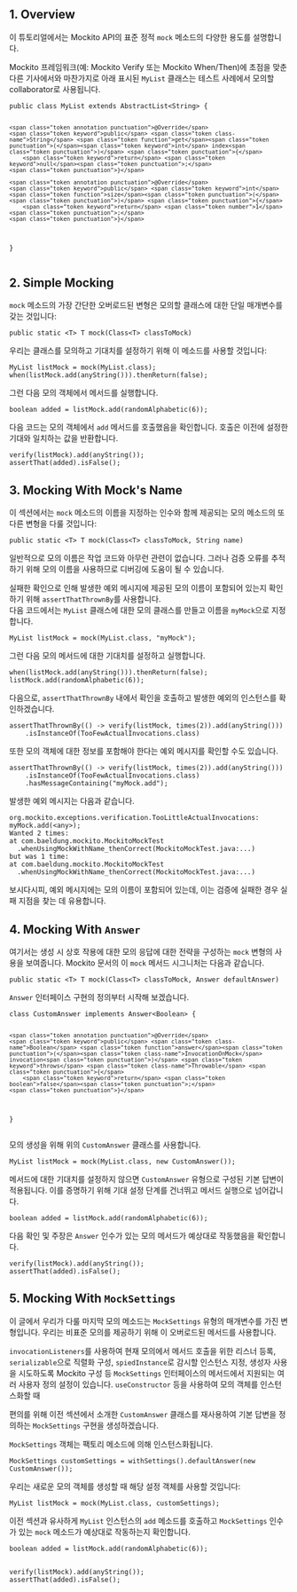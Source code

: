 <h2 id="1-overview">1. Overview</h2>
<p>이 튜토리얼에서는 Mockito API의 표준 정적 <code>mock</code> 메소드의 다양한 용도를 설명합니다.</p>
<p>Mockito 프레임워크(예: Mockito Verify 또는 Mockito When/Then)에 초점을 맞춘 다른 기사에서와 마찬가지로 아래 표시된 <code>MyList</code> 클래스는 테스트 사례에서 모의할 collaborator로 사용됩니다.</p>
<pre><code class="language-java"><span class="token keyword">public</span> <span class="token keyword">class</span> <span class="token class-name">MyList</span> <span class="token keyword">extends</span> <span class="token class-name">AbstractList</span><span class="token generics"><span class="token punctuation">&lt;</span><span class="token class-name">String</span><span class="token punctuation">&gt;</span></span> <span class="token punctuation">{</span>

    <span class="token annotation punctuation">@Override</span>
    <span class="token keyword">public</span> <span class="token class-name">String</span> <span class="token function">get</span><span class="token punctuation">(</span><span class="token keyword">int</span> index<span class="token punctuation">)</span> <span class="token punctuation">{</span>
        <span class="token keyword">return</span> <span class="token keyword">null</span><span class="token punctuation">;</span>
    <span class="token punctuation">}</span>

    <span class="token annotation punctuation">@Override</span>
    <span class="token keyword">public</span> <span class="token keyword">int</span> <span class="token function">size</span><span class="token punctuation">(</span><span class="token punctuation">)</span> <span class="token punctuation">{</span>
        <span class="token keyword">return</span> <span class="token number">1</span><span class="token punctuation">;</span>
    <span class="token punctuation">}</span>
<span class="token punctuation">}</span></code></pre>
<h2 id="2-simple-mocking">2. Simple Mocking</h2>
<p><code>mock</code> 메소드의 가장 간단한 오버로드된 변형은 모의할 클래스에 대한 단일 매개변수를 갖는 것입니다:</p>
<pre><code class="language-java"><span class="token keyword">public</span> <span class="token keyword">static</span> <span class="token generics"><span class="token punctuation">&lt;</span><span class="token class-name">T</span><span class="token punctuation">&gt;</span></span> <span class="token class-name">T</span> <span class="token function">mock</span><span class="token punctuation">(</span><span class="token class-name">Class</span><span class="token generics"><span class="token punctuation">&lt;</span><span class="token class-name">T</span><span class="token punctuation">&gt;</span></span> classToMock<span class="token punctuation">)</span></code></pre>
<p>우리는 클래스를 모의하고 기대치를 설정하기 위해 이 메소드를 사용할 것입니다:</p>
<pre><code class="language-java"><span class="token class-name">MyList</span> listMock <span class="token operator">=</span> <span class="token function">mock</span><span class="token punctuation">(</span><span class="token class-name">MyList</span><span class="token punctuation">.</span><span class="token keyword">class</span><span class="token punctuation">)</span><span class="token punctuation">;</span>
<span class="token function">when</span><span class="token punctuation">(</span>listMock<span class="token punctuation">.</span><span class="token function">add</span><span class="token punctuation">(</span><span class="token function">anyString</span><span class="token punctuation">(</span><span class="token punctuation">)</span><span class="token punctuation">)</span><span class="token punctuation">)</span><span class="token punctuation">.</span><span class="token function">thenReturn</span><span class="token punctuation">(</span><span class="token boolean">false</span><span class="token punctuation">)</span><span class="token punctuation">;</span></code></pre>
<p>그런 다음 모의 객체에서 메서드를 실행합니다.</p>
<pre><code class="language-java"><span class="token keyword">boolean</span> added <span class="token operator">=</span> listMock<span class="token punctuation">.</span><span class="token function">add</span><span class="token punctuation">(</span><span class="token function">randomAlphabetic</span><span class="token punctuation">(</span><span class="token number">6</span><span class="token punctuation">)</span><span class="token punctuation">)</span><span class="token punctuation">;</span></code></pre>
<p>다음 코드는 모의 객체에서 <code>add</code> 메서드를 호출했음을 확인합니다. 호출은 이전에 설정한 기대와 일치하는 값을 반환합니다.</p>
<pre><code class="language-java"><span class="token function">verify</span><span class="token punctuation">(</span>listMock<span class="token punctuation">)</span><span class="token punctuation">.</span><span class="token function">add</span><span class="token punctuation">(</span><span class="token function">anyString</span><span class="token punctuation">(</span><span class="token punctuation">)</span><span class="token punctuation">)</span><span class="token punctuation">;</span>
<span class="token function">assertThat</span><span class="token punctuation">(</span>added<span class="token punctuation">)</span><span class="token punctuation">.</span><span class="token function">isFalse</span><span class="token punctuation">(</span><span class="token punctuation">)</span><span class="token punctuation">;</span></code></pre>
<h2 id="3-mocking-with-mocks-name">3. Mocking With Mock's Name</h2>
<p>이 섹션에서는 <code>mock</code> 메소드의 이름을 지정하는 인수와 함께 제공되는 모의 메소드의 또 다른 변형을 다룰 것입니다:</p>
<pre><code class="language-java"><span class="token keyword">public</span> <span class="token keyword">static</span> <span class="token generics"><span class="token punctuation">&lt;</span><span class="token class-name">T</span><span class="token punctuation">&gt;</span></span> <span class="token class-name">T</span> <span class="token function">mock</span><span class="token punctuation">(</span><span class="token class-name">Class</span><span class="token generics"><span class="token punctuation">&lt;</span><span class="token class-name">T</span><span class="token punctuation">&gt;</span></span> classToMock<span class="token punctuation">,</span> <span class="token class-name">String</span> name<span class="token punctuation">)</span></code></pre>
<p>일반적으로 모의 이름은 작업 코드와 아무런 관련이 없습니다. 그러나 검증 오류를 추적하기 위해 모의 이름을 사용하므로 디버깅에 도움이 될 수 있습니다.</p>
<p>실패한 확인으로 인해 발생한 예외 메시지에 제공된 모의 이름이 포함되어 있는지 확인하기 위해 <code>assertThatThrownBy</code>를 사용합니다.<br>
다음 코드에서는 <code>MyList</code> 클래스에 대한 모의 클래스를 만들고 이름을 <code>myMock</code>으로 지정합니다.</p>
<pre><code class="language-java"><span class="token class-name">MyList</span> listMock <span class="token operator">=</span> <span class="token function">mock</span><span class="token punctuation">(</span><span class="token class-name">MyList</span><span class="token punctuation">.</span><span class="token keyword">class</span><span class="token punctuation">,</span> <span class="token string">"myMock"</span><span class="token punctuation">)</span><span class="token punctuation">;</span></code></pre>
<p>그런 다음 모의 메서드에 대한 기대치를 설정하고 실행합니다.</p>
<pre><code class="language-java"><span class="token function">when</span><span class="token punctuation">(</span>listMock<span class="token punctuation">.</span><span class="token function">add</span><span class="token punctuation">(</span><span class="token function">anyString</span><span class="token punctuation">(</span><span class="token punctuation">)</span><span class="token punctuation">)</span><span class="token punctuation">)</span><span class="token punctuation">.</span><span class="token function">thenReturn</span><span class="token punctuation">(</span><span class="token boolean">false</span><span class="token punctuation">)</span><span class="token punctuation">;</span>
listMock<span class="token punctuation">.</span><span class="token function">add</span><span class="token punctuation">(</span><span class="token function">randomAlphabetic</span><span class="token punctuation">(</span><span class="token number">6</span><span class="token punctuation">)</span><span class="token punctuation">)</span><span class="token punctuation">;</span></code></pre>
<p>다음으로, <code>assertThatThrownBy</code> 내에서 확인을 호출하고 발생한 예외의 인스턴스를 확인하겠습니다.</p>
<pre><code class="language-java"><span class="token function">assertThatThrownBy</span><span class="token punctuation">(</span><span class="token punctuation">(</span><span class="token punctuation">)</span> <span class="token operator">-&gt;</span> <span class="token function">verify</span><span class="token punctuation">(</span>listMock<span class="token punctuation">,</span> <span class="token function">times</span><span class="token punctuation">(</span><span class="token number">2</span><span class="token punctuation">)</span><span class="token punctuation">)</span><span class="token punctuation">.</span><span class="token function">add</span><span class="token punctuation">(</span><span class="token function">anyString</span><span class="token punctuation">(</span><span class="token punctuation">)</span><span class="token punctuation">)</span><span class="token punctuation">)</span>
    <span class="token punctuation">.</span><span class="token function">isInstanceOf</span><span class="token punctuation">(</span><span class="token class-name">TooFewActualInvocations</span><span class="token punctuation">.</span><span class="token keyword">class</span><span class="token punctuation">)</span></code></pre>
<p>또한 모의 객체에 대한 정보를 포함해야 한다는 예외 메시지를 확인할 수도 있습니다.</p>
<pre><code class="language-java"><span class="token function">assertThatThrownBy</span><span class="token punctuation">(</span><span class="token punctuation">(</span><span class="token punctuation">)</span> <span class="token operator">-&gt;</span> <span class="token function">verify</span><span class="token punctuation">(</span>listMock<span class="token punctuation">,</span> <span class="token function">times</span><span class="token punctuation">(</span><span class="token number">2</span><span class="token punctuation">)</span><span class="token punctuation">)</span><span class="token punctuation">.</span><span class="token function">add</span><span class="token punctuation">(</span><span class="token function">anyString</span><span class="token punctuation">(</span><span class="token punctuation">)</span><span class="token punctuation">)</span><span class="token punctuation">)</span>
    <span class="token punctuation">.</span><span class="token function">isInstanceOf</span><span class="token punctuation">(</span><span class="token class-name">TooFewActualInvocations</span><span class="token punctuation">.</span><span class="token keyword">class</span><span class="token punctuation">)</span>
    <span class="token punctuation">.</span><span class="token function">hasMessageContaining</span><span class="token punctuation">(</span><span class="token string">"myMock.add"</span><span class="token punctuation">)</span><span class="token punctuation">;</span></code></pre>
<p>발생한 예외 메시지는 다음과 같습니다.</p>
<pre><code class="language-shell">org.mockito.exceptions.verification.TooLittleActualInvocations:
myMock.add<span class="token punctuation">(</span><span class="token operator">&lt;</span>any<span class="token operator">&gt;</span><span class="token punctuation">)</span><span class="token punctuation">;</span>
Wanted <span class="token number">2</span> times:
at com.baeldung.mockito.MockitoMockTest
  .whenUsingMockWithName_thenCorrect<span class="token punctuation">(</span>MockitoMockTest.java:<span class="token punctuation">..</span>.<span class="token punctuation">)</span>
but was <span class="token number">1</span> time:
at com.baeldung.mockito.MockitoMockTest
  .whenUsingMockWithName_thenCorrect<span class="token punctuation">(</span>MockitoMockTest.java:<span class="token punctuation">..</span>.<span class="token punctuation">)</span></code></pre>
<p>보시다시피, 예외 메시지에는 모의 이름이 포함되어 있는데, 이는 검증에 실패한 경우 실패 지점을 찾는 데 유용합니다.</p>
<h2 id="4-mocking-with-answer">4. Mocking With <code>Answer</code></h2>
<p>여기서는 생성 시 상호 작용에 대한 모의 응답에 대한 전략을 구성하는 <code>mock</code> 변형의 사용을 보여줍니다. Mockito 문서의 이 <code>mock</code> 메서드 시그니처는 다음과 같습니다.</p>
<pre><code class="language-java"><span class="token keyword">public</span> <span class="token keyword">static</span> <span class="token generics"><span class="token punctuation">&lt;</span><span class="token class-name">T</span><span class="token punctuation">&gt;</span></span> <span class="token class-name">T</span> <span class="token function">mock</span><span class="token punctuation">(</span><span class="token class-name">Class</span><span class="token generics"><span class="token punctuation">&lt;</span><span class="token class-name">T</span><span class="token punctuation">&gt;</span></span> classToMock<span class="token punctuation">,</span> <span class="token class-name">Answer</span> defaultAnswer<span class="token punctuation">)</span></code></pre>
<p><code>Answer</code> 인터페이스 구현의 정의부터 시작해 보겠습니다.</p>
<pre><code class="language-java"><span class="token keyword">class</span> <span class="token class-name">CustomAnswer</span> <span class="token keyword">implements</span> <span class="token class-name">Answer</span><span class="token generics"><span class="token punctuation">&lt;</span><span class="token class-name">Boolean</span><span class="token punctuation">&gt;</span></span> <span class="token punctuation">{</span>

    <span class="token annotation punctuation">@Override</span>
    <span class="token keyword">public</span> <span class="token class-name">Boolean</span> <span class="token function">answer</span><span class="token punctuation">(</span><span class="token class-name">InvocationOnMock</span> invocation<span class="token punctuation">)</span> <span class="token keyword">throws</span> <span class="token class-name">Throwable</span> <span class="token punctuation">{</span>
        <span class="token keyword">return</span> <span class="token boolean">false</span><span class="token punctuation">;</span>
    <span class="token punctuation">}</span>
<span class="token punctuation">}</span></code></pre>
<p>모의 생성을 위해 위의 <code>CustomAnswer</code> 클래스를 사용합니다.</p>
<pre><code class="language-java"><span class="token class-name">MyList</span> listMock <span class="token operator">=</span> <span class="token function">mock</span><span class="token punctuation">(</span><span class="token class-name">MyList</span><span class="token punctuation">.</span><span class="token keyword">class</span><span class="token punctuation">,</span> <span class="token keyword">new</span> <span class="token class-name">CustomAnswer</span><span class="token punctuation">(</span><span class="token punctuation">)</span><span class="token punctuation">)</span><span class="token punctuation">;</span></code></pre>
<p>메서드에 대한 기대치를 설정하지 않으면 <code>CustomAnswer</code> 유형으로 구성된 기본 답변이 적용됩니다. 이를 증명하기 위해 기대 설정 단계를 건너뛰고 메서드 실행으로 넘어갑니다.</p>
<pre><code class="language-java"><span class="token keyword">boolean</span> added <span class="token operator">=</span> listMock<span class="token punctuation">.</span><span class="token function">add</span><span class="token punctuation">(</span><span class="token function">randomAlphabetic</span><span class="token punctuation">(</span><span class="token number">6</span><span class="token punctuation">)</span><span class="token punctuation">)</span><span class="token punctuation">;</span></code></pre>
<p>다음 확인 및 주장은 <code>Answer</code> 인수가 있는 모의 메서드가 예상대로 작동했음을 확인합니다.</p>
<pre><code class="language-java"><span class="token function">verify</span><span class="token punctuation">(</span>listMock<span class="token punctuation">)</span><span class="token punctuation">.</span><span class="token function">add</span><span class="token punctuation">(</span><span class="token function">anyString</span><span class="token punctuation">(</span><span class="token punctuation">)</span><span class="token punctuation">)</span><span class="token punctuation">;</span>
<span class="token function">assertThat</span><span class="token punctuation">(</span>added<span class="token punctuation">)</span><span class="token punctuation">.</span><span class="token function">isFalse</span><span class="token punctuation">(</span><span class="token punctuation">)</span><span class="token punctuation">;</span></code></pre>
<h2 id="5-mocking-with-mocksettings">5. Mocking With <code>MockSettings</code></h2>
<p>이 글에서 우리가 다룰 마지막 모의 메소드는 <code>MockSettings</code> 유형의 매개변수를 가진 변형입니다. 우리는 비표준 모의를 제공하기 위해 이 오버로드된 메서드를 사용합니다.</p>
<p><code>invocationListeners</code>를 사용하여 현재 모의에서 메서드 호출을 위한 리스너 등록, <code>serializable</code>으로 직렬화 구성, <code>spiedInstance</code>로 감시할 인스턴스 지정, 생성자 사용을 시도하도록 Mockito 구성 등 <code>MockSettings</code> 인터페이스의 메서드에서 지원되는 여러 사용자 정의 설정이 있습니다. <code>useConstructor</code> 등을 사용하여 모의 객체를 인스턴스화할 때</p>
<p>편의를 위해 이전 섹션에서 소개한 <code>CustomAnswer</code> 클래스를 재사용하여 기본 답변을 정의하는 <code>MockSettings</code> 구현을 생성하겠습니다.</p>
<p><code>MockSettings</code> 객체는 팩토리 메소드에 의해 인스턴스화됩니다.</p>
<pre><code class="language-java"><span class="token class-name">MockSettings</span> customSettings <span class="token operator">=</span> <span class="token function">withSettings</span><span class="token punctuation">(</span><span class="token punctuation">)</span><span class="token punctuation">.</span><span class="token function">defaultAnswer</span><span class="token punctuation">(</span><span class="token keyword">new</span> <span class="token class-name">CustomAnswer</span><span class="token punctuation">(</span><span class="token punctuation">)</span><span class="token punctuation">)</span><span class="token punctuation">;</span></code></pre>
<p>우리는 새로운 모의 객체를 생성할 때 해당 설정 객체를 사용할 것입니다:</p>
<pre><code class="language-java"><span class="token class-name">MyList</span> listMock <span class="token operator">=</span> <span class="token function">mock</span><span class="token punctuation">(</span><span class="token class-name">MyList</span><span class="token punctuation">.</span><span class="token keyword">class</span><span class="token punctuation">,</span> customSettings<span class="token punctuation">)</span><span class="token punctuation">;</span></code></pre>
<p>이전 섹션과 유사하게 <code>MyList</code> 인스턴스의 <code>add</code> 메소드를 호출하고 <code>MockSettings</code> 인수가 있는 <code>mock</code> 메소드가 예상대로 작동하는지 확인합니다.</p>
<pre><code class="language-java"><span class="token keyword">boolean</span> added <span class="token operator">=</span> listMock<span class="token punctuation">.</span><span class="token function">add</span><span class="token punctuation">(</span><span class="token function">randomAlphabetic</span><span class="token punctuation">(</span><span class="token number">6</span><span class="token punctuation">)</span><span class="token punctuation">)</span><span class="token punctuation">;</span>

<span class="token function">verify</span><span class="token punctuation">(</span>listMock<span class="token punctuation">)</span><span class="token punctuation">.</span><span class="token function">add</span><span class="token punctuation">(</span><span class="token function">anyString</span><span class="token punctuation">(</span><span class="token punctuation">)</span><span class="token punctuation">)</span><span class="token punctuation">;</span>
<span class="token function">assertThat</span><span class="token punctuation">(</span>added<span class="token punctuation">)</span><span class="token punctuation">.</span><span class="token function">isFalse</span><span class="token punctuation">(</span><span class="token punctuation">)</span><span class="token punctuation">;</span></code></pre>